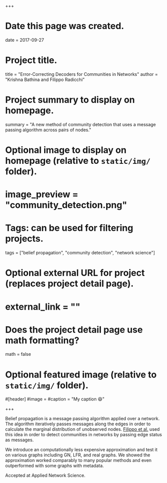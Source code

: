 +++
# Date this page was created.
date = 2017-09-27

# Project title.
title = "Error-Correcting Decoders for Communities in Networks"
author = "Krishna Bathina and Filippo Radicchi"

# Project summary to display on homepage.
summary = "A new method of community detection that uses a message passing algorithm across pairs of nodes."

# Optional image to display on homepage (relative to `static/img/` folder).
# image_preview = "community_detection.png"

# Tags: can be used for filtering projects.
tags = ["belief propagation", "community detection", "network science"]

# Optional external URL for project (replaces project detail page).
# external_link = ""

# Does the project detail page use math formatting?
math = false

# Optional featured image (relative to `static/img/` folder).
#[header]
#image = 
#caption = "My caption :smile:"

+++

Belief propagation is a message passing algorithm applied over a network. The algorithm iteratively passes messages along the edges in order to calculate the marginal distribution of unobserved nodes. [Filippo et al.](https://journals.aps.org/pre/abstract/10.1103/PhysRevE.97.022316) used this idea in order to detect communities in networks by passing edge status as messages. 

We introduce an computationally less expensive approximation and test it on various graphs including GN, LFR, and real graphs. We showed the approximation worked comparably to many popular methods and even outperformed with some graphs with metadata.

Accepted at Applied Network Science.